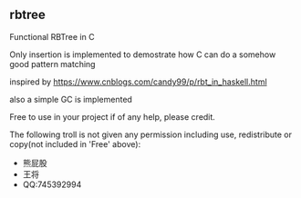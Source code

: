 rbtree
------------

Functional RBTree in C

Only insertion is implemented to demostrate how C can do a somehow good pattern matching

inspired by https://www.cnblogs.com/candy99/p/rbt_in_haskell.html

also a simple GC is implemented

Free to use in your project if of any help, please credit.

The following troll is not given any permission including use, redistribute or copy(not included in 'Free' above):
* 熊屁股
* 王将
* QQ:745392994
